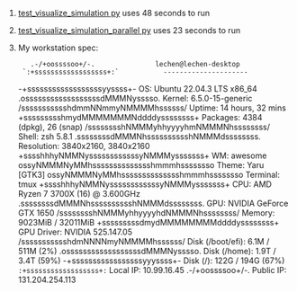1. [test_visualize_simulation py](./test_visualize_simulation.py) uses 48 seconds to run
2. [test_visualize_simulation_parallel py](./test_visualize_simulation_parallel.py) uses 23 seconds to run 
3. My workstation spec: 
 
          .-/+oossssoo+/-.               lechen@lechen-desktop
        `:+ssssssssssssssssss+:`           ---------------------
      -+ssssssssssssssssssyyssss+-         OS: Ubuntu 22.04.3 LTS x86_64
    .ossssssssssssssssssdMMMNysssso.       Kernel: 6.5.0-15-generic
   /ssssssssssshdmmNNmmyNMMMMhssssss/      Uptime: 14 hours, 32 mins
  +ssssssssshmydMMMMMMMNddddyssssssss+     Packages: 4384 (dpkg), 26 (snap)
 /sssssssshNMMMyhhyyyyhmNMMMNhssssssss/    Shell: zsh 5.8.1
.ssssssssdMMMNhsssssssssshNMMMdssssssss.   Resolution: 3840x2160, 3840x2160
+sssshhhyNMMNyssssssssssssyNMMMysssssss+   WM: awesome
ossyNMMMNyMMhsssssssssssssshmmmhssssssso   Theme: Yaru [GTK3]
ossyNMMMNyMMhsssssssssssssshmmmhssssssso   Terminal: tmux
+sssshhhyNMMNyssssssssssssyNMMMysssssss+   CPU: AMD Ryzen 7 3700X (16) @ 3.600GHz
.ssssssssdMMMNhsssssssssshNMMMdssssssss.   GPU: NVIDIA GeForce GTX 1650
 /sssssssshNMMMyhhyyyyhdNMMMNhssssssss/    Memory: 9023MiB / 32011MiB
  +sssssssssdmydMMMMMMMMddddyssssssss+     GPU Driver: NVIDIA 525.147.05
   /ssssssssssshdmNNNNmyNMMMMhssssss/      Disk (/boot/efi): 6.1M / 511M (2%)
    .ossssssssssssssssssdMMMNysssso.       Disk (/home): 1.9T / 3.4T (59%)
      -+sssssssssssssssssyyyssss+-         Disk (/): 122G / 194G (67%)
        `:+ssssssssssssssssss+:`           Local IP: 10.99.16.45
            .-/+oossssoo+/-.               Public IP: 131.204.254.113
